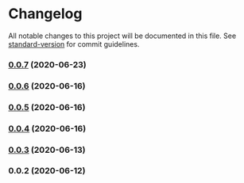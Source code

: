 # Changelog

All notable changes to this project will be documented in this file. See [standard-version](https://github.com/conventional-changelog/standard-version) for commit guidelines.

### [0.0.7](https://github.com/packdigital/gatsby-theme-ripperoni-marketing/compare/v0.0.6...v0.0.7) (2020-06-23)

### [0.0.6](https://github.com/packdigital/gatsby-theme-ripperoni-marketing/compare/v0.0.5...v0.0.6) (2020-06-16)

### [0.0.5](https://github.com/packdigital/gatsby-theme-ripperoni-marketing/compare/v0.0.4...v0.0.5) (2020-06-16)

### [0.0.4](https://github.com/packdigital/gatsby-theme-ripperoni-marketing/compare/v0.0.3...v0.0.4) (2020-06-16)

### [0.0.3](https://github.com/packdigital/gatsby-theme-ripperoni-marketing/compare/v0.0.2...v0.0.3) (2020-06-13)

### 0.0.2 (2020-06-12)
